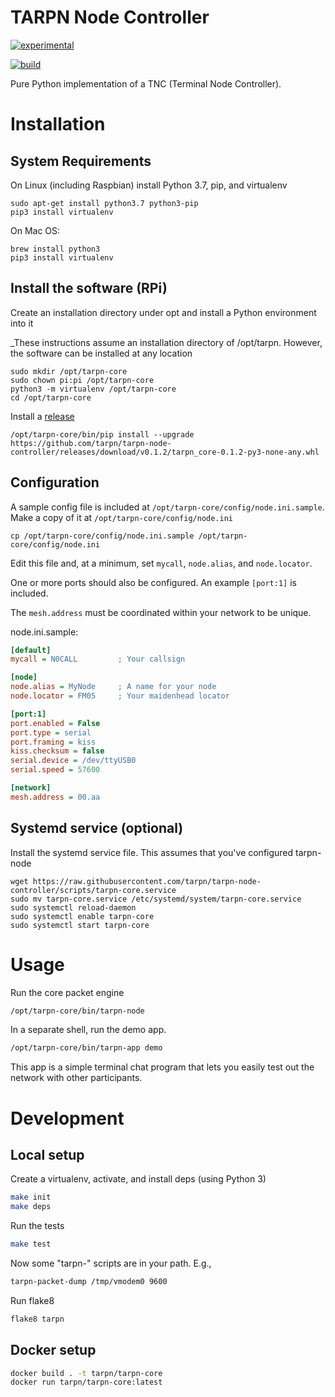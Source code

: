 # TARPN Node Controller

[![experimental](http://badges.github.io/stability-badges/dist/experimental.svg)](http://github.com/badges/stability-badges)

[![build](https://github.com/tarpn/tarpn-node-controller/actions/workflows/build.yml/badge.svg)](https://github.com/tarpn/tarpn-node-controller/actions/workflows/build.yml)

Pure Python implementation of a TNC (Terminal Node Controller).

# Installation

## System Requirements

On Linux (including Raspbian) install Python 3.7, pip, and virtualenv

```shell
sudo apt-get install python3.7 python3-pip
pip3 install virtualenv
```

On Mac OS:

```shell
brew install python3
pip3 install virtualenv
```

## Install the software (RPi)

Create an installation directory under opt and install a Python environment into it

_These instructions assume an installation directory of /opt/tarpn. However, the software can be installed at any location

```shell
sudo mkdir /opt/tarpn-core
sudo chown pi:pi /opt/tarpn-core
python3 -m virtualenv /opt/tarpn-core
cd /opt/tarpn-core
```

Install a [release](https://github.com/tarpn/tarpn-node-controller/releases)

```shell
/opt/tarpn-core/bin/pip install --upgrade https://github.com/tarpn/tarpn-node-controller/releases/download/v0.1.2/tarpn_core-0.1.2-py3-none-any.whl
```

## Configuration

A sample config file is included at `/opt/tarpn-core/config/node.ini.sample`. Make a copy of it at `/opt/tarpn-core/config/node.ini`

```shell
cp /opt/tarpn-core/config/node.ini.sample /opt/tarpn-core/config/node.ini
```

Edit this file and, at a minimum, set `mycall`, `node.alias`, and `node.locator`.

One or more ports should also be configured. An example `[port:1]` is included.

The `mesh.address` must be coordinated within your network to be unique.

node.ini.sample:
```ini
[default]
mycall = N0CALL         ; Your callsign

[node]
node.alias = MyNode     ; A name for your node
node.locator = FM05     ; Your maidenhead locator

[port:1]
port.enabled = False
port.type = serial
port.framing = kiss
kiss.checksum = false
serial.device = /dev/ttyUSB0
serial.speed = 57600

[network]
mesh.address = 00.aa
```

## Systemd service (optional)

Install the systemd service file. This assumes that you've configured tarpn-node

```shell
wget https://raw.githubusercontent.com/tarpn/tarpn-node-controller/scripts/tarpn-core.service
sudo mv tarpn-core.service /etc/systemd/system/tarpn-core.service
sudo systemctl reload-daemon
sudo systemctl enable tarpn-core
sudo systemctl start tarpn-core
```

# Usage

Run the core packet engine

```sh
/opt/tarpn-core/bin/tarpn-node
```

In a separate shell, run the demo app. 

```sh
/opt/tarpn-core/bin/tarpn-app demo
```

This app is a simple terminal chat program that lets you easily test out
the network with other participants.

# Development

## Local setup

Create a virtualenv, activate, and install deps (using Python 3)

```sh
make init
make deps
```

Run the tests

```sh
make test
```

Now some "tarpn-" scripts are in your path. E.g.,

```sh
tarpn-packet-dump /tmp/vmodem0 9600
```

Run flake8

```sh
flake8 tarpn
```


## Docker setup

```sh
docker build . -t tarpn/tarpn-core
docker run tarpn/tarpn-core:latest
```
